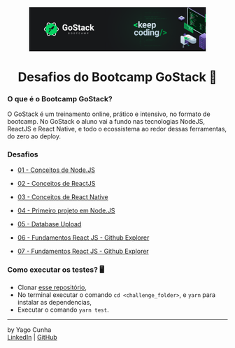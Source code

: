 <div align="center">
	<a href="https://rocketseat.com.br/gostack" target="_blank">
		<img src="/.github/bootcamp-gostack-capa.png" alt="Logo" style="max-width:80%"/>
	</a>
</div>

<div align="center">
	<h1>Desafios do Bootcamp GoStack 💾</h1>
</div>

### O que é o Bootcamp GoStack?
O GoStack é um treinamento online, prático e intensivo, no formato de bootcamp. No GoStack o aluno vai a fundo nas tecnologias NodeJS, ReactJS e React Native, e todo o ecossistema ao redor dessas ferramentas, do zero ao deploy. 

### Desafios

- [01 - Conceitos de Node.JS](/01-desafio-gostack-conceitos-nodejs)

- [02 - Conceitos de ReactJS](/02-desafio-gostack-conceitos-reactjs)

- [03 - Conceitos de React Native](/03-desafio-gostack-conceitos-react-native)

- [04 - Primeiro projeto em Node.JS](/04-desafio-gostack-primeiro-projeto-nodejs)

- [05 - Database Upload](/05-desafio-gostack-database-upload)

- [06 - Fundamentos React JS - Github Explorer](/05-desafio-gostack-fundamentos-reactjs)

- [07 - Fundamentos React JS - Github Explorer](/07-desafio-gostack-fundamentos-react-native)

### Como executar os testes? 🖥
 - Clonar [esse repositório](https://github.com/cp-yago/desafios-gostack-bootcamp), 
 - No terminal executar o comando `cd <challenge_folder>`, e `yarn` para instalar as dependencias, 
 - Executar o comando `yarn test`.
<hr>

by Yago Cunha<br>
[LinkedIn](https://www.linkedin.com/in/yagocunha/) | [GitHub](https://github.com/cp-yago/)
